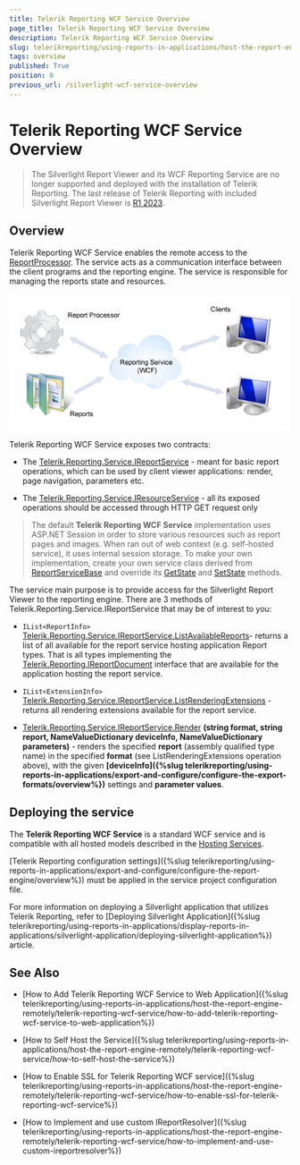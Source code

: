 ```yaml
---
title: Telerik Reporting WCF Service Overview
page_title: Telerik Reporting WCF Service Overview
description: Telerik Reporting WCF Service Overview
slug: telerikreporting/using-reports-in-applications/host-the-report-engine-remotely/telerik-reporting-wcf-service/overview
tags: overview
published: True
position: 0
previous_url: /silverlight-wcf-service-overview
---
```


# Telerik Reporting WCF Service Overview

> The Silverlight Report Viewer and its WCF Reporting Service are no longer supported and deployed with the installation of Telerik Reporting. The last release of Telerik Reporting with included Silverlight Report Viewer is [R1 2023](https://www.telerik.com/support/whats-new/reporting/release-history/progress-telerik-reporting-r1-2023-17-0-23-118).

## Overview

Telerik Reporting WCF Service enables the remote access to the [ReportProcessor](/reporting/api/Telerik.Reporting.Processing.ReportProcessor). The service acts as a communication interface between the client programs and the reporting engine. The service is responsible for managing the reports state and resources. 

  ![](images/WCFService.png)

Telerik Reporting WCF Service exposes two contracts:

* The [Telerik.Reporting.Service.IReportService](/reporting/api/Telerik.Reporting.Service.IReportService) - meant for basic report operations, which can be used by client viewer applications: render, page navigation, parameters etc. 

* The [Telerik.Reporting.Service.IResourceService](/reporting/api/Telerik.Reporting.Service.IResourceService) - all its exposed operations should be accessed through HTTP GET request only 

> The default __Telerik Reporting WCF Service__ implementation uses ASP.NET Session in order to store various resources such as report pages and images. When ran out of web context (e.g. self-hosted service), it uses internal session storage. To make your own implementation, create your own service class derived from [ReportServiceBase](/reporting/api/Telerik.Reporting.Service.ReportServiceBase) and override its [GetState](/reporting/api/Telerik.Reporting.Service.ReportServiceBase#Telerik_Reporting_Service_ReportServiceBase_GetState_System_String_) and [SetState](/reporting/api/Telerik.Reporting.Service.ReportServiceBase#Telerik_Reporting_Service_ReportServiceBase_SetState_System_String_System_Object_) methods. 

The service main purpose is to provide access for the Silverlight Report Viewer to the reporting engine. There are 3 methods of Telerik.Reporting.Service.IReportService that may be of interest to you: 

* `IList<ReportInfo>` [Telerik.Reporting.Service.IReportService.ListAvailableReports](/reporting/api/Telerik.Reporting.Service.IReportService#Telerik_Reporting_Service_IReportService_ListAvailableReports)- returns a list of all available for the report service hosting application Report types. That is all types implementing the [Telerik.Reporting.IReportDocument](/reporting/api/Telerik.Reporting.IReportDocument) interface that are available for the application hosting the report service. 

* `IList<ExtensionInfo>` [Telerik.Reporting.Service.IReportService.ListRenderingExtensions](/reporting/api/Telerik.Reporting.Service.IReportService#Telerik_Reporting_Service_IReportService_ListRenderingExtensions) - returns all rendering extensions available for the report service. 

*  [Telerik.Reporting.Service.IReportService.Render](/reporting/api/Telerik.Reporting.Service.IReportService#Telerik_Reporting_Service_IReportService_Render_System_String_System_String_Telerik_Reporting_Service_NameValueDictionary_Telerik_Reporting_Service_NameValueDictionary_) __(string format, string report, NameValueDictionary deviceInfo, NameValueDictionary parameters)__ - renders the specified __report__ (assembly qualified type name) in the specified __format__ (see ListRenderingExtensions operation above), with the given __[deviceInfo]({%slug telerikreporting/using-reports-in-applications/export-and-configure/configure-the-export-formats/overview%})__ settings and __parameter values__. 

## Deploying the service

The __Telerik Reporting WCF Service__ is a standard WCF service and is compatible with all hosted models described in the [Hosting Services](http://msdn.microsoft.com/en-us/library/ms730158). 

[Telerik Reporting configuration settings]({%slug telerikreporting/using-reports-in-applications/export-and-configure/configure-the-report-engine/overview%}) must be applied in the service project configuration file.

For more information on deploying a Silverlight application that utilizes Telerik Reporting, refer to [Deploying Silverlight Application]({%slug telerikreporting/using-reports-in-applications/display-reports-in-applications/silverlight-application/deploying-silverlight-application%}) article. 

## See Also

* [How to Add Telerik Reporting WCF Service to Web Application]({%slug telerikreporting/using-reports-in-applications/host-the-report-engine-remotely/telerik-reporting-wcf-service/how-to-add-telerik-reporting-wcf-service-to-web-application%})

* [How to Self Host the Service]({%slug telerikreporting/using-reports-in-applications/host-the-report-engine-remotely/telerik-reporting-wcf-service/how-to-self-host-the-service%})

* [How to Enable SSL for Telerik Reporting WCF service]({%slug telerikreporting/using-reports-in-applications/host-the-report-engine-remotely/telerik-reporting-wcf-service/how-to-enable-ssl-for-telerik-reporting-wcf-service%})

* [How to Implement and use custom IReportResolver]({%slug telerikreporting/using-reports-in-applications/host-the-report-engine-remotely/telerik-reporting-wcf-service/how-to-implement-and-use-custom-ireportresolver%})
